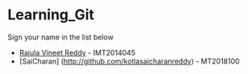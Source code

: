 # Learning_Git

Sign your name in the list below

- [Rajula Vineet Reddy](http://github.com/rajula96reddy/) - IMT2014045
- [SaiCharan] (http://github.com/kotlasaicharanreddy) - MT2018100
